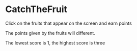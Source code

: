 # CatchTheFruit

Click on the fruits that appear on the screen and earn points

The points given by the fruits will different.

The lowest score is 1, the highest score is three
